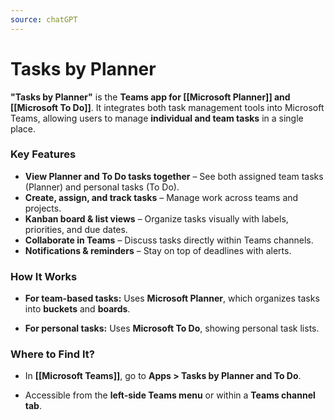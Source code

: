 ```yaml
---
source: chatGPT
---
```


# Tasks by Planner

**"Tasks by Planner"** is the **Teams app for [[Microsoft Planner]] and [[Microsoft To Do]]**. It integrates both task management tools into Microsoft Teams, allowing users to manage **individual and team tasks** in a single place.

### Key Features

- **View Planner and To Do tasks together** – See both assigned team tasks (Planner) and personal tasks (To Do).  
- **Create, assign, and track tasks** – Manage work across teams and projects.  
- **Kanban board & list views** – Organize tasks visually with labels, priorities, and due dates.  
- **Collaborate in Teams** – Discuss tasks directly within Teams channels.  
- **Notifications & reminders** – Stay on top of deadlines with alerts.

### How It Works

- **For team-based tasks:** Uses **Microsoft Planner**, which organizes tasks into **buckets** and **boards**.
    
- **For personal tasks:** Uses **Microsoft To Do**, showing personal task lists.

### Where to Find It?

- In **[[Microsoft Teams]]**, go to **Apps > Tasks by Planner and To Do**.
    
- Accessible from the **left-side Teams menu** or within a **Teams channel tab**.
